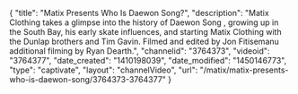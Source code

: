 {
    "title": "Matix Presents Who Is Daewon Song?",
    "description": "Matix Clothing takes a glimpse into the history of Daewon Song , growing up in the South Bay, his early skate influences, and starting Matix Clothing with the Dunlap brothers and Tim Gavin. Filmed and edited by Jon Fitisemanu additional filming by Ryan Dearth.",
    "channelid": "3764373",
    "videoid": "3764377",
    "date_created": "1410198039",
    "date_modified": "1450146773",
    "type": "captivate",
    "layout": "channelVideo",
    "url": "\/matix\/matix-presents-who-is-daewon-song\/3764373-3764377"
}